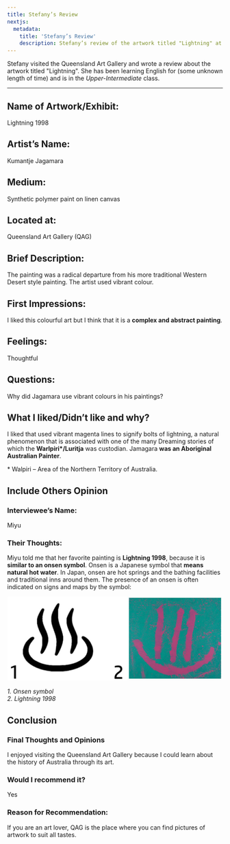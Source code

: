 ```yaml
---
title: Stefany’s Review
nextjs:
  metadata:
    title: 'Stefany’s Review'
    description: Stefany’s review of the artwork titled "Lightning" at the Queensland Art Gallery.
---
```


Stefany visited the Queensland Art Gallery and wrote a review about the artwork titled "Lightning". She has been learning English for (some unknown length of time) and is in the _Upper-Intermediate_ class.

---

## Name of Artwork/Exhibit:

Lightning 1998

## Artist’s Name:

Kumantje Jagamara

## Medium:

Synthetic polymer paint on linen canvas

## Located at:

Queensland Art Gallery (QAG)

## Brief Description:

The painting was a radical departure from his more traditional Western Desert style painting.
The artist used vibrant colour.

## First Impressions:

I liked this colourful art but I think that it is a **complex and abstract painting**.

## Feelings:

Thoughtful

## Questions:

Why did Jagamara use vibrant colours in his paintings?

## What I liked/Didn’t like and why?

I liked that used vibrant magenta lines to signify bolts of lightning, a natural phenomenon that is associated with one of the many Dreaming stories of which the **Warlpiri\*/Luritja** was custodian. Jamagara **was an Aboriginal Australian Painter**.

\* Walpiri – Area of the Northern Territory of Australia.

## Include Others Opinion

### Interviewee’s Name:

Miyu

### Their Thoughts:

Miyu told me that her favorite painting is **Lightning 1998**, because it is **similar to an onsen symbol**. Onsen is a Japanese symbol that **means natural hot water**. In Japan, onsen are hot springs and the bathing facilities and traditional inns around them. The presence of an onsen is often indicated on signs and maps by the symbol:

![On the left is the Onsen symbol, and on the right is the Lightning painting](https://github.com/JessBaxter/images/blob/main/esl-review-stefany.jpg?raw=true)

_1. Onsen symbol_  
_2. Lightning 1998_

## Conclusion

### Final Thoughts and Opinions

I enjoyed visiting the Queensland Art Gallery because I could learn about the history of
Australia through its art.

### Would I recommend it?

Yes

### Reason for Recommendation:

If you are an art lover, QAG is the place where you can find pictures of artwork to suit all tastes.
